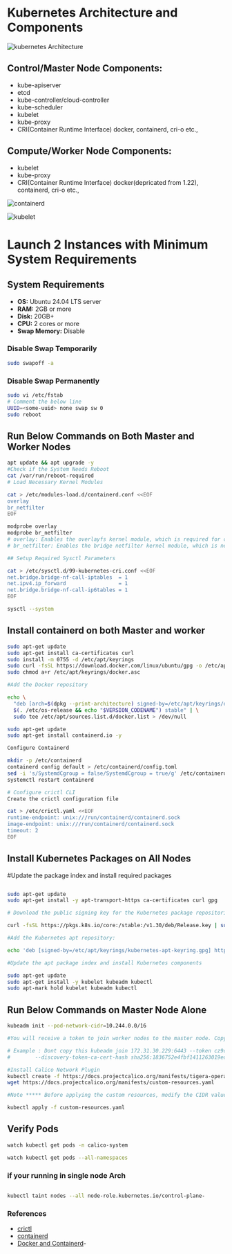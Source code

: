  # Kubernetes Architecture and Components

![kubernetes Architecture](https://www.aquasec.com/wp-content/uploads/2020/11/Kubernetes-101-Architecture-Diagram.jpg) 

## Control/Master Node Components:
- kube-apiserver
- etcd
- kube-controller/cloud-controller
- kube-scheduler
- kubelet
- kube-proxy
- CRI(Container Runtime Interface) docker, containerd, cri-o etc.,

## Compute/Worker Node Components:
- kubelet
- kube-proxy
- CRI(Container Runtime Interface) docker(depricated from 1.22), containerd, cri-o etc.,

![containerd](https://kubernetes.io/images/blog/2018-05-24-kubernetes-containerd-integration-goes-ga/cri-containerd.png)

![kubelet](https://d33wubrfki0l68.cloudfront.net/cbb16af935843386c15e9a7f2c13fd383fea7599/9065d/images/blog/2018-05-24-kubernetes-containerd-integration-goes-ga/docker-ce.png) 




# Launch 2 Instances with Minimum System Requirements

## System Requirements
- **OS:** Ubuntu 24.04 LTS server
- **RAM:** 2GB or more
- **Disk:** 20GB+
- **CPU:** 2 cores or more
- **Swap Memory:** Disable

### Disable Swap Temporarily
```bash
sudo swapoff -a
``` 
### Disable Swap Permanently 
```bash 
sudo vi /etc/fstab
# Comment the below line
UUID=<some-uuid> none swap sw 0
sudo reboot
```
## Run Below Commands on Both Master and Worker Nodes
 ``` bash
apt update && apt upgrade -y
#Check if the System Needs Reboot
cat /var/run/reboot-required
# Load Necessary Kernel Modules

cat > /etc/modules-load.d/containerd.conf <<EOF
overlay
br_netfilter
EOF

modprobe overlay
modprobe br_netfilter
# overlay: Enables the overlayfs kernel module, which is required for container images.
# br_netfilter: Enables the bridge netfilter kernel module, which is necessary for Kubernetes networking features like inter-pod communication.

## Setup Required Sysctl Parameters

cat > /etc/sysctl.d/99-kubernetes-cri.conf <<EOF
net.bridge.bridge-nf-call-iptables  = 1
net.ipv4.ip_forward                 = 1
net.bridge.bridge-nf-call-ip6tables = 1
EOF

sysctl --system

```
## Install containerd on both Master and worker 

``` bash
sudo apt-get update
sudo apt-get install ca-certificates curl
sudo install -m 0755 -d /etc/apt/keyrings
sudo curl -fsSL https://download.docker.com/linux/ubuntu/gpg -o /etc/apt/keyrings/docker.asc
sudo chmod a+r /etc/apt/keyrings/docker.asc

#Add the Docker repository

echo \
  "deb [arch=$(dpkg --print-architecture) signed-by=/etc/apt/keyrings/docker.asc] https://download.docker.com/linux/ubuntu \
  $(. /etc/os-release && echo "$VERSION_CODENAME") stable" | \
  sudo tee /etc/apt/sources.list.d/docker.list > /dev/null

sudo apt-get update
sudo apt-get install containerd.io -y

Configure Containerd

mkdir -p /etc/containerd
containerd config default > /etc/containerd/config.toml
sed -i 's/SystemdCgroup = false/SystemdCgroup = true/g' /etc/containerd/config.toml
systemctl restart containerd

# Configure crictl CLI
Create the crictl configuration file

cat > /etc/crictl.yaml <<EOF
runtime-endpoint: unix:///run/containerd/containerd.sock
image-endpoint: unix:///run/containerd/containerd.sock
timeout: 2
EOF


```

## Install Kubernetes Packages on All Nodes 

#Update the package index and install required packages 

``` bash

sudo apt-get update
sudo apt-get install -y apt-transport-https ca-certificates curl gpg

# Download the public signing key for the Kubernetes package repositories

curl -fsSL https://pkgs.k8s.io/core:/stable:/v1.30/deb/Release.key | sudo gpg --dearmor -o /etc/apt/keyrings/kubernetes-apt-keyring.gpg

#Add the Kubernetes apt repository:

echo 'deb [signed-by=/etc/apt/keyrings/kubernetes-apt-keyring.gpg] https://pkgs.k8s.io/core:/stable:/v1.30/deb/ /' | sudo tee /etc/apt/sources.list.d/kubernetes.list

#Update the apt package index and install Kubernetes components

sudo apt-get update
sudo apt-get install -y kubelet kubeadm kubectl
sudo apt-mark hold kubelet kubeadm kubectl

```
## Run Below Commands on Master Node Alone

``` bash
kubeadm init --pod-network-cidr=10.244.0.0/16

#You will receive a token to join worker nodes to the master node. Copy and paste this token into a notepad.

# Example : Dont copy this kubeadm join 172.31.30.229:6443 --token cz9cwu.2muc1x6gqz4d7d6f \
#        --discovery-token-ca-cert-hash sha256:1836752e4fbf1411263019edaecd13a53241f73eab06b5440bffe476f3dcb986

#Install Calico Network Plugin
kubectl create -f https://docs.projectcalico.org/manifests/tigera-operator.yaml
wget https://docs.projectcalico.org/manifests/custom-resources.yaml

#Note ***** Before applying the custom resources, modify the CIDR value in custom-resources.yaml.

kubectl apply -f custom-resources.yaml
```

## Verify Pods
``` bash 
watch kubectl get pods -n calico-system

watch kubectl get pods --all-namespaces


```

### if your running in single node Arch 

``` bash

kubectl taint nodes --all node-role.kubernetes.io/control-plane-

```
### References 

- [crictl](https://github.com/kubernetes-sigs/cri-tools/blob/master/docs/crictl.md)
- [containerd](https://kubernetes.io/blog/2018/05/24/kubernetes-containerd-integration-goes-ga/)
- [Docker and Containerd](https://kubernetes.io/docs/tasks/administer-cluster/migrating-from-dockershim/check-if-dockershim-deprecation-affects-you/)- 
 
 







